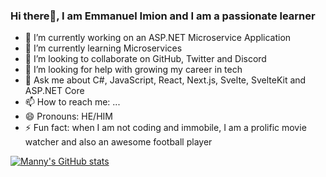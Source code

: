 ### Hi there👋, I am Emmanuel Imion and I am a passionate learner



- 🔭 I’m currently working on an ASP.NET Microservice Application
- 🌱 I’m currently learning Microservices
- 👯 I’m looking to collaborate on GitHub, Twitter and Discord
- 🤔 I’m looking for help with growing my career in tech
- 💬 Ask me about C#, JavaScript, React, Next.js,  Svelte, SvelteKit and ASP.NET Core
- 📫 How to reach me: ...
- 😄 Pronouns: HE/HIM
- ⚡ Fun fact: when I am not coding and immobile, I am a prolific movie watcher and also an awesome football player

<a href="http://www.github.com/mannypulator"><img src="https://github-readme-stats.vercel.app/api?username=mannypulator&show_icons=true&hide=&count_private=true&title_color=facc15&text_color=facc15&icon_color=f97316&bg_color=000000&hide_border=true&show_icons=true" alt="Manny's GitHub stats" /></a>
